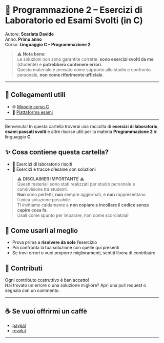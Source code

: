 # 📁 Programmazione 2 – Esercizi di Laboratorio ed Esami Svolti (in C)

Autore: **Scarlata Davide**  
Anno: **Primo anno**  
Corso: **Linguaggio C – Programmazione 2**

> ⚠️ **Nota bene:**  
> Le soluzioni non sono garantite corrette: **sono esercizi svolti da me** (studente) e **potrebbero contenere errori**.  
> Questo materiale è pensato come supporto allo studio e confronto personale, **non come riferimento ufficiale**.

---
## 🔗 Collegamenti utili
- 🌐 [Moodle corso C](https://informatica.i-learn.unito.it/course/view.php?id=3066)  
- 📝 [Piattaforma esami](https://esami.i-learn.unito.it/course/view.php?id=2062)
---

Benvenutə! In questa cartella troverai una raccolta di **esercizi di laboratorio**, **esami passati svolti** e altre risorse utili per la materia **Programmazione 2** in linguaggio **C**.

## ✨ Cosa contiene questa cartella?

- 🧪 Esercizi di laboratorio risolti  
- 📝 Esercizi e tracce d’esame con soluzioni  

> ⚠️ **DISCLAIMER IMPORTANTE** ⚠️  
Questi materiali sono stati realizzati per studio personale e condivisione tra studenti.  
**Non** sono perfetti, **non** sempre aggiornati, e **non** rappresentano l’unica soluzione possibile.  
Ti invitiamo caldamente a **non copiare e incollare il codice senza capire cosa fa**.  
Usali come spunto per imparare, non come scorciatoia!

## 🎯 Come usarli al meglio

- Prova prima a **risolvere da solə** l’esercizio
- Poi confronta la tua soluzione con quelle qui presenti
- Se trovi errori o vuoi proporre miglioramenti, sentiti liberə di contribuire

## 🤝 Contributi

Ogni contributo costruttivo è ben accetto!  
Hai trovato un errore o una soluzione migliore? Apri una pull request o segnala con un commento.

---
## ☕ Se vuoi offrirmi un caffè
- [paypal](https://www.paypal.com/paypalme/fydado)
- [revolut](https://revolut.me/scarlata04)
---
